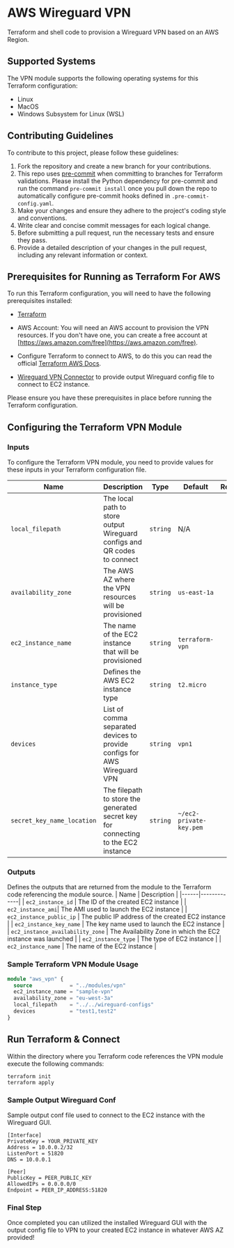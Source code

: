 # AWS Wireguard VPN
Terraform and shell code to provision a Wireguard VPN based on an AWS Region.

## Supported Systems
The VPN module supports the following operating systems for this Terraform configuration:
- Linux
- MacOS
- Windows Subsystem for Linux (WSL)

## Contributing Guidelines
To contribute to this project, please follow these guidelines:

1. Fork the repository and create a new branch for your contributions.
2. This repo uses [pre-commit](https://pre-commit.com/index.html) when committing to branches for Terraform validations.
Please install the Python dependency for pre-commit and run the command `pre-commit install` once you pull down the repo to automatically configure pre-commit hooks defined in `.pre-commit-config.yaml`.
3. Make your changes and ensure they adhere to the project's coding style and conventions.
4. Write clear and concise commit messages for each logical change.
5. Before submitting a pull request, run the necessary tests and ensure they pass.
6. Provide a detailed description of your changes in the pull request, including any relevant information or context.

## Prerequisites for Running as Terraform For AWS
To run this Terraform configuration, you will need to have the following prerequisites installed:
- [Terraform](https://www.terraform.io/downloads.html)

- AWS Account: You will need an AWS account to provision the VPN resources. If you don't have one, you can create a free account at [https://aws.amazon.com/free](https://aws.amazon.com/free).

- Configure Terraform to connect to AWS, to do this you can read the official [Terraform AWS Docs](https://registry.terraform.io/providers/hashicorp/aws/latest/docs#authentication-and-configuration).

- [Wireguard VPN Connector](https://www.wireguard.com/) to provide output Wireguard config file to connect to EC2 instance.

Please ensure you have these prerequisites in place before running the Terraform configuration.

## Configuring the Terraform VPN Module

### Inputs
To configure the Terraform VPN module, you need to provide values for these inputs in your Terraform configuration file.

| Name | Description | Type | Default | Required |
|------|-------------|------|---------|:--------:|
| `local_filepath` | The local path to store output Wireguard configs and QR codes to connect | `string` | N/A | Yes |
| `availability_zone` | The AWS AZ where the VPN resources will be provisioned | `string` | `us-east-1a` | No |
| `ec2_instance_name` | The name of the EC2 instance that will be provisioned | `string` | `terraform-vpn` | No |
| `instance_type` | Defines the AWS EC2 instance type | `string` | `t2.micro` | No |
| `devices` | List of comma separated devices to provide configs for AWS Wireguard VPN | `string` | `vpn1` | No |
| `secret_key_name_location` | The filepath to store the generated secret key for connecting to the EC2 instance | `string` | `~/ec2-private-key.pem` | No |

### Outputs
Defines the outputs that are returned from the module to the Terraform code referencing the module source.
| Name | Description |
|------|-------------|
| `ec2_instance_id` | The ID of the created EC2 instance |
| `ec2_instance_ami`| The AMI used to launch the EC2 instance |
| `ec2_instance_public_ip` | The public IP address of the created EC2 instance |
| `ec2_instance_key_name` | The key name used to launch the EC2 instance |
| `ec2_instance_availability_zone` | The Availability Zone in which the EC2 instance was launched |
| `ec2_instance_type` | The type of EC2 instance |
| `ec2_instance_name` | The name of the EC2 instance |


### Sample Terraform VPN Module Usage
```terraform
module "aws_vpn" {
  source            = "../modules/vpn"
  ec2_instance_name = "sample-vpn"
  availability_zone = "eu-west-3a"
  local_filepath    = "../../wireguard-configs"
  devices           = "test1,test2"
}
```

## Run Terraform & Connect
Within the directory where you Terraform code references the VPN module execute the following commands:
```shell
terraform init
terraform apply
```
### Sample Output Wireguard Conf
Sample output conf file used to connect to the EC2 instance with the Wireguard GUI.
```
[Interface]
PrivateKey = YOUR_PRIVATE_KEY
Address = 10.0.0.2/32
ListenPort = 51820
DNS = 10.0.0.1

[Peer]
PublicKey = PEER_PUBLIC_KEY
AllowedIPs = 0.0.0.0/0
Endpoint = PEER_IP_ADDRESS:51820
```

### Final Step
Once completed you can utilized the installed Wireguard GUI with the output config file to VPN to your created EC2 instance in whatever AWS AZ provided!